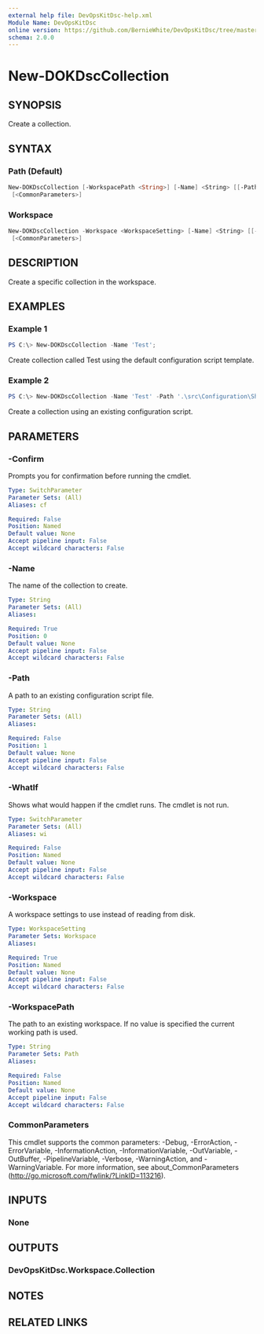```yaml
---
external help file: DevOpsKitDsc-help.xml
Module Name: DevOpsKitDsc
online version: https://github.com/BernieWhite/DevOpsKitDsc/tree/master/docs/commands/en-US/New-DOKDscCollection.md
schema: 2.0.0
---
```


# New-DOKDscCollection

## SYNOPSIS

Create a collection.

## SYNTAX

### Path (Default)

```powershell
New-DOKDscCollection [-WorkspacePath <String>] [-Name] <String> [[-Path] <String>] [-WhatIf] [-Confirm]
 [<CommonParameters>]
```

### Workspace

```powershell
New-DOKDscCollection -Workspace <WorkspaceSetting> [-Name] <String> [[-Path] <String>] [-WhatIf] [-Confirm]
 [<CommonParameters>]
```

## DESCRIPTION

Create a specific collection in the workspace.

## EXAMPLES

### Example 1

```powershell
PS C:\> New-DOKDscCollection -Name 'Test';
```

Create collection called Test using the default configuration script template.

### Example 2

```powershell
PS C:\> New-DOKDscCollection -Name 'Test' -Path '.\src\Configuration\SharePoint.ps1';
```

Create a collection using an existing configuration script.

## PARAMETERS

### -Confirm

Prompts you for confirmation before running the cmdlet.

```yaml
Type: SwitchParameter
Parameter Sets: (All)
Aliases: cf

Required: False
Position: Named
Default value: None
Accept pipeline input: False
Accept wildcard characters: False
```

### -Name

The name of the collection to create.

```yaml
Type: String
Parameter Sets: (All)
Aliases: 

Required: True
Position: 0
Default value: None
Accept pipeline input: False
Accept wildcard characters: False
```

### -Path

A path to an existing configuration script file.

```yaml
Type: String
Parameter Sets: (All)
Aliases: 

Required: False
Position: 1
Default value: None
Accept pipeline input: False
Accept wildcard characters: False
```

### -WhatIf

Shows what would happen if the cmdlet runs.
The cmdlet is not run.

```yaml
Type: SwitchParameter
Parameter Sets: (All)
Aliases: wi

Required: False
Position: Named
Default value: None
Accept pipeline input: False
Accept wildcard characters: False
```

### -Workspace

A workspace settings to use instead of reading from disk.

```yaml
Type: WorkspaceSetting
Parameter Sets: Workspace
Aliases: 

Required: True
Position: Named
Default value: None
Accept pipeline input: False
Accept wildcard characters: False
```

### -WorkspacePath

The path to an existing workspace. If no value is specified the current working path is used.

```yaml
Type: String
Parameter Sets: Path
Aliases: 

Required: False
Position: Named
Default value: None
Accept pipeline input: False
Accept wildcard characters: False
```

### CommonParameters
This cmdlet supports the common parameters: -Debug, -ErrorAction, -ErrorVariable, -InformationAction, -InformationVariable, -OutVariable, -OutBuffer, -PipelineVariable, -Verbose, -WarningAction, and -WarningVariable. For more information, see about_CommonParameters (http://go.microsoft.com/fwlink/?LinkID=113216).

## INPUTS

### None

## OUTPUTS

### DevOpsKitDsc.Workspace.Collection

## NOTES

## RELATED LINKS
